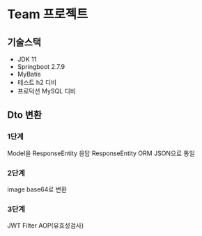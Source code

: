 # Team 프로젝트

## 기술스택
- JDK 11
- Springboot 2.7.9
- MyBatis
- 테스트 h2 디비
- 프로덕션 MySQL 디비


## Dto 변환
### 1단계
Model을 ResponseEntity 응답
ResponseEntity ORM
JSON으로 통일

### 2단계
image base64로 변환

### 3단계
JWT 
Filter
AOP(유효성검사)





